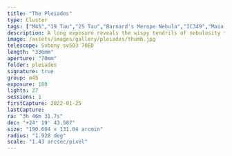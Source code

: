 ```yaml
---
title: "The Pleiades"
type: Cluster
tags: ["M45","19 Tau","25 Tau","Barnard's Merope Nebula","IC349","Maia Nebula","Merope Nebula","NGC1432","NGC1435","Sterope I (21 Tau)","The star 18 Tau","The star Alcyone (η Tau)","The star Asterope","The star Atlas (27 Tau)","The star Celaeno (16 Tau)","The star Electra (17 Tau)","The star Merope (23 Tau)","The star Pleione (28 Tau)","The star Sterope II (22 Tau)","The star Taygeta (q Tau)"]
description: A long exposure reveals the wispy tendrils of nebulosity that surround the major stars in M45 like a cocoon.
image: /assets/images/gallery/pleiades/thumb.jpg
telescope: Svbony sv503 70ED
length: "336mm"
aperture: "70mm"
folder: pleiades
signature: true
group: m45
exposure: 180
lights: 27
sessions: 1
firstCapture: 2022-01-25  
lastCapture:
ra: "3h 46m 31.7s"
dec: "+24° 19' 43.587"
size: "190.604 x 131.04 arcmin"
radius: "1.928 deg"
scale: "1.43 arcsec/pixel"
---
```

